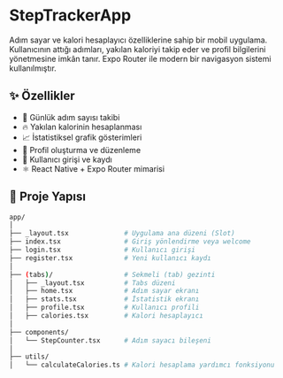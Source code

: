 # StepTrackerApp

Adım sayar ve kalori hesaplayıcı özelliklerine sahip bir mobil uygulama. Kullanıcının attığı adımları, yakılan kaloriyi takip eder ve profil bilgilerini yönetmesine imkân tanır. Expo Router ile modern bir navigasyon sistemi kullanılmıştır.

## ✨ Özellikler

- 👣 Günlük adım sayısı takibi
- 🔥 Yakılan kalorinin hesaplanması
- 📈 İstatistiksel grafik gösterimleri
- 🧑 Profil oluşturma ve düzenleme
- 🔐 Kullanıcı girişi ve kaydı
- ⚛️ React Native + Expo Router mimarisi

## 📂 Proje Yapısı

```bash
app/
│
├── _layout.tsx              # Uygulama ana düzeni (Slot)
├── index.tsx                # Giriş yönlendirme veya welcome
├── login.tsx                # Kullanıcı girişi
├── register.tsx             # Yeni kullanıcı kaydı
│
├── (tabs)/                  # Sekmeli (tab) gezinti
│   ├── _layout.tsx          # Tabs düzeni
│   ├── home.tsx             # Adım sayar ekranı
│   ├── stats.tsx            # İstatistik ekranı
│   ├── profile.tsx          # Kullanıcı profili
│   ├── calories.tsx         # Kalori hesaplayıcı
│
├── components/
│   └── StepCounter.tsx      # Adım sayacı bileşeni
│
├── utils/
│   └── calculateCalories.ts # Kalori hesaplama yardımcı fonksiyonu


